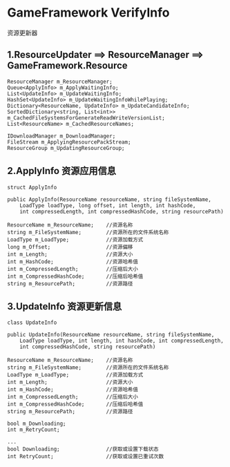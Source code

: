 # GameFramework VerifyInfo

资源更新器

## 1.ResourceUpdater ==> ResourceManager ==> GameFramework.Resource
	ResourceManager m_ResourceManager;
	Queue<ApplyInfo> m_ApplyWaitingInfo;
	List<UpdateInfo> m_UpdateWaitingInfo;
	HashSet<UpdateInfo> m_UpdateWaitingInfoWhilePlaying;
	Dictionary<ResourceName, UpdateInfo> m_UpdateCandidateInfo;
	SortedDictionary<string, List<int>> m_CachedFileSystemsForGenerateReadWriteVersionList;
	List<ResourceName> m_CachedResourceNames;
	
	IDownloadManager m_DownloadManager;
	FileStream m_ApplyingResourcePackStream;
	ResourceGroup m_UpdatingResourceGroup;
	
## 2.ApplyInfo	资源应用信息
	struct ApplyInfo
	
	public ApplyInfo(ResourceName resourceName, string fileSystemName, 
		LoadType loadType, long offset, int length, int hashCode, 
		int compressedLength, int compressedHashCode, string resourcePath)
	
	ResourceName m_ResourceName;	//资源名称
	string m_FileSystemName;		//资源所在的文件系统名称
	LoadType m_LoadType;			//资源加载方式
	long m_Offset;					//资源偏移
	int m_Length;					//资源大小
	int m_HashCode;					//资源哈希值
	int m_CompressedLength;			//压缩后大小
	int m_CompressedHashCode;		//压缩后哈希值
	string m_ResourcePath;			//资源路径
	
## 3.UpdateInfo 资源更新信息
	class UpdateInfo
	
	public UpdateInfo(ResourceName resourceName, string fileSystemName, 
		LoadType loadType, int length, int hashCode, int compressedLength, 
		int compressedHashCode, string resourcePath)
		
	ResourceName m_ResourceName;	//资源名称
	string m_FileSystemName;		//资源所在的文件系统名称
	LoadType m_LoadType;			//资源加载方式
	int m_Length;					//资源大小
	int m_HashCode;					//资源哈希值
	int m_CompressedLength;			//压缩后大小
	int m_CompressedHashCode;		//压缩后哈希值
	string m_ResourcePath;			//资源路径
	
	bool m_Downloading;
	int m_RetryCount;

	...
	bool Downloading;				//获取或设置下载状态
	int RetryCount;					//获取或设置已重试次数











